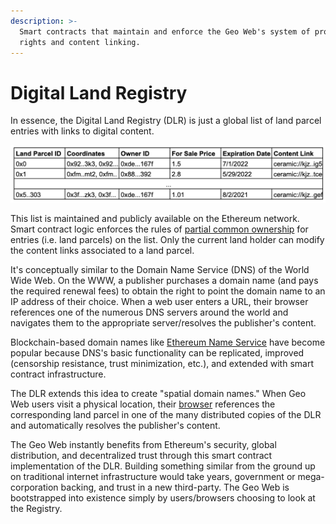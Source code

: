```yaml
---
description: >-
  Smart contracts that maintain and enforce the Geo Web's system of property
  rights and content linking.
---
```


# Digital Land Registry

In essence, the Digital Land Registry \(DLR\) is just a global list of land parcel entries with links to digital content. 

![A conceptual representation of the Digital Land Registry](../.gitbook/assets/dlr-concept.png)

This list is maintained and publicly available on the Ethereum network. Smart contract logic enforces the rules of [partial common ownership](partial-common-ownership.md) for entries \(i.e. land parcels\) on the list. Only the current land holder can modify the content links associated to a land parcel.

It's conceptually similar to the Domain Name Service \(DNS\) of the World Wide Web. On the WWW, a publisher purchases a domain name \(and pays the required renewal fees\) to obtain the right to point the domain name to an IP address of their choice. When a web user enters a URL, their browser references one of the numerous DNS servers around the world and navigates them to the appropriate server/resolves the publisher's content. 

Blockchain-based domain names like [Ethereum Name Service](https://ens.domains/) have become popular because DNS's basic functionality can be replicated, improved \(censorship resistance, trust minimization, etc.\), and extended with smart contract infrastructure.

The DLR extends this idea to create "spatial domain names." When Geo Web users visit a physical location, their [browser](spatial-browser.md) references the corresponding land parcel in one of the many distributed copies of the DLR and automatically resolves the publisher's content.

The Geo Web instantly benefits from Ethereum's security, global distribution, and decentralized trust through this smart contract implementation of the DLR. Building something similar from the ground up on traditional internet infrastructure would take years, government or mega-corporation backing, and trust in a new third-party. The Geo Web is bootstrapped into existence simply by users/browsers choosing to look at the Registry.

